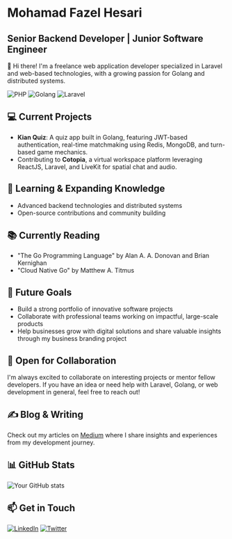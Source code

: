# Mohamad Fazel Hesari

## Senior Backend Developer | Junior Software Engineer

👋 Hi there! I'm a freelance web application developer specialized in Laravel and web-based technologies, with a growing passion for Golang and distributed systems.

![PHP](https://img.shields.io/badge/-PHP-777BB4?style=flat-square&logo=php&logoColor=white)
![Golang](https://img.shields.io/badge/-Golang-00ADD8?style=flat-square&logo=go&logoColor=white)
![Laravel](https://img.shields.io/badge/-Laravel-FF2D20?style=flat-square&logo=laravel&logoColor=white)

## 💻 Current Projects

- **Kian Quiz**: A quiz app built in Golang, featuring JWT-based authentication, real-time matchmaking using Redis, MongoDB, and turn-based game mechanics.
- Contributing to **Cotopia**, a virtual workspace platform leveraging ReactJS, Laravel, and LiveKit for spatial chat and audio.

## 📖 Learning & Expanding Knowledge

- Advanced backend technologies and distributed systems
- Open-source contributions and community building

## 📚 Currently Reading

- "The Go Programming Language" by Alan A. A. Donovan and Brian Kernighan
- "Cloud Native Go" by Matthew A. Titmus

## 🌱 Future Goals

- Build a strong portfolio of innovative software projects
- Collaborate with professional teams working on impactful, large-scale products
- Help businesses grow with digital solutions and share valuable insights through my business branding project

## 🤝 Open for Collaboration

I'm always excited to collaborate on interesting projects or mentor fellow developers. If you have an idea or need help with Laravel, Golang, or web development in general, feel free to reach out!

## ✍️ Blog & Writing

Check out my articles on [Medium](https://medium.com/@mdhesari) where I share insights and experiences from my development journey.

## 📊 GitHub Stats

![Your GitHub stats](https://github-readme-stats.vercel.app/api?username=mdhesari&show_icons=true&theme=radical)


## 📫 Get in Touch

[![LinkedIn](https://img.shields.io/badge/-LinkedIn-0077B5?style=flat-square&logo=linkedin&logoColor=white)](https://linkedin.com/in/mohamad-fazel-hesari)
[![Twitter](https://img.shields.io/badge/-Twitter-1DA1F2?style=flat-square&logo=twitter&logoColor=white)](https://twitter.com/mdhesari)